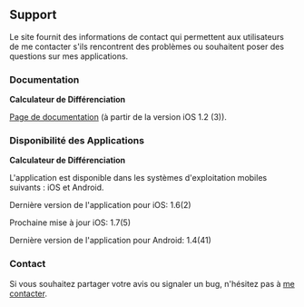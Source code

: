 ## Support

Le site fournit des informations de contact qui permettent aux utilisateurs de me contacter s'ils rencontrent des problèmes ou souhaitent poser des questions sur mes applications.

### Documentation

**Calculateur de Différenciation**

[Page de documentation](https://www.taketechease.com/differentiation/differentiation-calculator-en.html) (à partir de la version iOS 1.2 (3)).

### Disponibilité des Applications

**Calculateur de Différenciation**

  L'application est disponible dans les systèmes d'exploitation mobiles suivants : iOS et Android.

  Dernière version de l'application pour iOS: 1.6(2)

  Prochaine mise à jour iOS: 1.7(5)
  
  Dernière version de l'application pour Android: 1.4(41)

### Contact

Si vous souhaitez partager votre avis ou signaler un bug, n'hésitez pas à [me contacter](mailto:i.d.kosinska@gmail.com).
